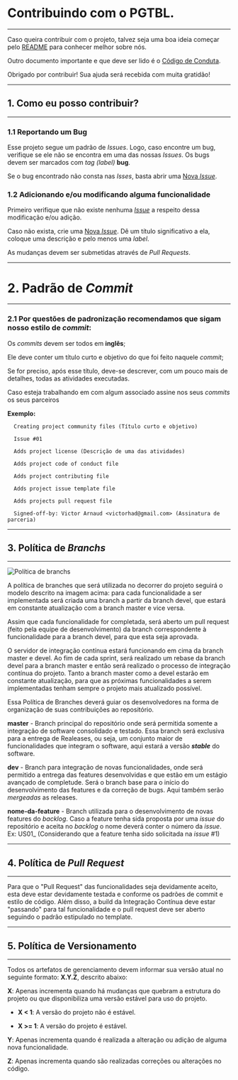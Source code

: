 # Contribuindo com o PGTBL.
***

Caso queira contribuir com o projeto, talvez seja uma boa ideia começar pelo [README](https://github.com/VictorArnaud/TBL/blob/master/README.md) para conhecer melhor sobre nós. 

Outro documento importante e que deve ser lido é o [Código de Conduta](https://github.com/VictorArnaud/TBL/blob/master/.github/CODE_OF_CONDUCT.md).

Obrigado por contribuir! Sua ajuda será recebida com muita gratidão!

***
## 1. Como eu posso contribuir?
***

### 1.1 Reportando um Bug

Esse projeto segue um padrão de _Issues_. Logo, caso encontre um bug, verifique se ele não se encontra em uma das nossas _Issues_. Os bugs devem ser marcados com _tag (label)_ __bug__.

Se o bug encontrado não consta nas _Isses_, basta abrir uma [Nova _Issue_](https://github.com/VictorArnaud/TBL/issues/new).

### 1.2 Adicionando e/ou modificando alguma funcionalidade

Primeiro verifique que não existe nenhuma [_Issue_](https://github.com/VictorArnaud/TBL/issues) a respeito dessa modificação e/ou adição.

Caso não exista, crie uma [Nova _Issue_](https://github.com/VictorArnaud/TBL/issues/new). Dê um título significativo a ela, coloque uma descrição e pelo menos uma _label_.

As mudanças devem ser submetidas através de _Pull Requests_.

***
# 2. Padrão de _Commit_
***

### 2.1 Por questões de padronização recomendamos que sigam nosso estilo de _commit_:

Os _commits_ devem ser todos em __inglês__;

Ele deve conter um título curto e objetivo do que foi feito naquele _commit_;

Se for preciso, após esse título, deve-se descrever, com um pouco mais de detalhes, todas as atividades executadas.

Caso esteja trabalhando em com algum associado assine nos seus _commits_ os seus parceiros

__Exemplo:__

```
  Creating project community files (Título curto e objetivo)

  Issue #01

  Adds project license (Descrição de uma das atividades)

  Adds project code of conduct file

  Adds project contributing file

  Adds project issue template file

  Adds projects pull request file

  Signed-off-by: Victor Arnaud <victorhad@gmail.com> (Assinatura de parceria)
```

***
## 3. Política de _Branchs_
***

![Política de branchs](https://cloud.githubusercontent.com/assets/14116020/21487025/bcc38f2c-cba6-11e6-9447-f392a31a2b2d.png)

A política de branches que será utilizada no decorrer do projeto seguirá o modelo descrito na imagem acima: para cada funcionalidade a ser implementada será criada uma branch a partir da branch devel, que estará em constante atualização com a branch master e vice versa.

Assim que cada funcionalidade for completada, será aberto um pull request (feito pela equipe de desenvolvimento) da branch correspondente à funcionalidade para a branch devel, para que esta seja aprovada.

O servidor de integração contínua estará funcionando em cima da branch master e devel. Ao fim de cada sprint, será realizado um rebase da branch devel para a branch master e então será realizado o processo de integração contínua do projeto. Tanto a branch master como a devel estarão em constante atualização, para que as próximas funcionalidades a serem implementadas tenham sempre o projeto mais atualizado possível.

Essa Política de Branches deverá guiar os desenvolvedores na forma de organização de suas contribuições ao repositório.

__master__ - Branch principal do repositório onde será permitida somente a integração de software consolidado e testado. Essa branch será exclusiva para a entrega de Realeases, ou seja, um conjunto maior de funcionalidades que integram o software, aqui estará a versão _**stable**_ do software.

__dev__ - Branch para integração de novas funcionalidades, onde será permitido a entrega das features desenvolvidas e que estão em um estágio avançado de completude. Será o branch base para o início do desenvolvimento das features e da correção de bugs. Aqui também serão _mergeadas_ as releases.

__nome-da-feature__ - Branch utilizada para o desenvolvimento de novas features do _backlog_. Caso a feature tenha sida proposta por uma _issue_ do repositório e aceita no _backlog_ o nome deverá conter o número da _issue_. 
Ex: US01_<nome-da-nova-feature> (Considerando que a feature tenha sido solicitada na _issue_ #1)

***
## 4. Política de _Pull Request_
***

Para que o "Pull Request" das funcionalidades seja devidamente aceito, esta deve estar devidamente testada e conforme os padrões de commit e estilo de código. Além disso, a build da Integração Contínua deve estar "passando" para tal funcionalidade e o pull request deve ser aberto seguindo o padrão estipulado no template.

***
## 5. Política de Versionamento
***

Todos os artefatos de gerenciamento devem informar sua versão atual no seguinte formato: **X.Y.Z**, descrito abaixo:

**X**: Apenas incrementa quando há mudanças que quebram a estrutura do projeto ou que disponibiliza uma versão estável para uso do projeto.

* **X < 1**: A versão do projeto não é estável.

* **X >= 1**: A versão do projeto é estável.

**Y**: Apenas incrementa quando é realizada a alteração ou adição de alguma nova funcionalidade.

**Z**: Apenas incrementa quando são realizadas correções ou alterações no código.
